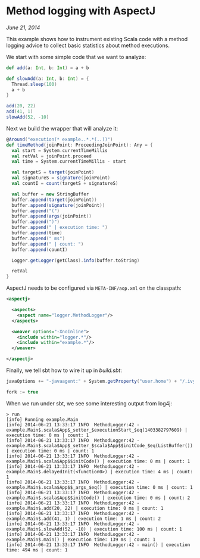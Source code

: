 # Method logging with AspectJ

*June 21, 2014*

This example shows how to instrument existing Scala code with a method logging 
advice to collect basic statistics about method executions.

We start with some simple code that we want to analyze:

```scala
def add(a: Int, b: Int) = a + b

def slowAdd(a: Int, b: Int) = {
  Thread.sleep(100)
  a + b
}

add(20, 22)
add(41, 1)
slowAdd(52, -10)
```

Next we build the wrapper that will analyze it:

```scala
@Around("execution(* example..*.*(..))")
def timeMethod(joinPoint: ProceedingJoinPoint): Any = {
  val start = System.currentTimeMillis
  val retVal = joinPoint.proceed
  val time = System.currentTimeMillis - start

  val targetS = target(joinPoint)
  val signatureS = signature(joinPoint)
  val countI = count(targetS + signatureS)

  val buffer = new StringBuffer
  buffer.append(target(joinPoint))
  buffer.append(signature(joinPoint))
  buffer.append("(")
  buffer.append(args(joinPoint))
  buffer.append(")")
  buffer.append(" | execution time: ")
  buffer.append(time)
  buffer.append(" ms")
  buffer.append(" | count: ")
  buffer.append(countI)

  Logger.getLogger(getClass).info(buffer.toString)

  retVal
}
```

AspectJ needs to be configured via `META-INF/aop.xml` on the classpath:

```xml
<aspectj>

  <aspects>
    <aspect name="logger.MethodLogger"/>
  </aspects>

  <weaver options="-XnoInline">
    <include within="logger.*"/>
    <include within="example.*"/>
  </weaver>

</aspectj>
```

Finally, we tell sbt how to wire it up in *build.sbt*:

```scala
javaOptions += "-javaagent:" + System.getProperty("user.home") + "/.ivy2/cache/org.aspectj/aspectjweaver/jars/aspectjweaver-1.7.2.jar"

fork := true
```

When we run under sbt, we see some interesting output from log4j:

```
> run
[info] Running example.Main 
[info] 2014-06-21 13:33:17 INFO  MethodLogger:42 - example.Main$.scala$App$_setter_$executionStart_$eq(1403382797609) | execution time: 0 ms | count: 1
[info] 2014-06-21 13:33:17 INFO  MethodLogger:42 - example.Main$.scala$App$_setter_$scala$App$$initCode_$eq(ListBuffer()) | execution time: 0 ms | count: 1
[info] 2014-06-21 13:33:17 INFO  MethodLogger:42 - example.Main$.scala$App$$initCode() | execution time: 0 ms | count: 1
[info] 2014-06-21 13:33:17 INFO  MethodLogger:42 - example.Main$.delayedInit(<function0>) | execution time: 4 ms | count: 1
[info] 2014-06-21 13:33:17 INFO  MethodLogger:42 - example.Main$.scala$App$$_args_$eq() | execution time: 0 ms | count: 1
[info] 2014-06-21 13:33:17 INFO  MethodLogger:42 - example.Main$.scala$App$$initCode() | execution time: 0 ms | count: 2
[info] 2014-06-21 13:33:17 INFO  MethodLogger:42 - example.Main$.add(20, 22) | execution time: 0 ms | count: 1
[info] 2014-06-21 13:33:17 INFO  MethodLogger:42 - example.Main$.add(41, 1) | execution time: 1 ms | count: 2
[info] 2014-06-21 13:33:17 INFO  MethodLogger:42 - example.Main$.slowAdd(52, -10) | execution time: 100 ms | count: 1
[info] 2014-06-21 13:33:17 INFO  MethodLogger:42 - example.Main$.main() | execution time: 139 ms | count: 1
[info] 2014-06-21 13:33:17 INFO  MethodLogger:42 - main() | execution time: 494 ms | count: 1
```
